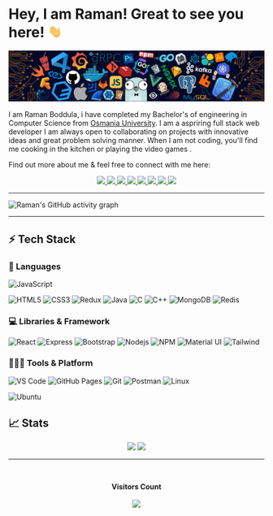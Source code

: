 # Hey, I am Raman! Great to see you here! <img src="./wave.gif" width="30px">

<img src="./header_.png">

I am Raman Boddula, i have completed my Bachelor's of engineering in Computer Science from [Osmania University](https://www.osmania.ac.in/). I am a  aspriring full stack web developer I am always open to collaborating on projects with innovative ideas and great problem solving manner. When I am not coding, you'll find me cooking in the kitchen or playing the video games .

Find out more about me & feel free to connect with me here:

<p align="center">
	<a href="https://www.linkedin.com/in/raman-boddula/">
		<img src="https://img.shields.io/badge/LinkedIn-0077B5?style=for-the-badge&logo=linkedin&logoColor=white" />
	</a>
	<a href="https://twitter.com/raman_boddula">
		<img src="https://img.shields.io/badge/Twitter-1DA1F2?style=for-the-badge&logo=twitter&logoColor=white" />
	</a>
	<a href="https://www.instagram.com/raman_chinna_/">
		<img src="https://img.shields.io/badge/Instagram-E4405F?style=for-the-badge&logo=instagram&logoColor=white" />
	</a>
	<a href="https://dev.to/raman_boddula">
		<img src="https://img.shields.io/badge/dev.to-0A0A0A?style=for-the-badge&logo=devdotto&logoColor=white" />
	</a>
	<a href="https://dev.to/raman_boddula">
		<img src="https://img.shields.io/badge/Medium-12100E?style=for-the-badge&logo=medium&logoColor=white" />
	</a>
        <a href="https://portfolio-raman-boddula.vercel.app/">
		<img src="https://img.shields.io/badge/portfolio-1AA260?style=for-the-badge&logo=About.me&logoColor=white" />
	</a>
	<a href="tel:+918106428106">
		 <img src="https://img.shields.io/badge/WhatsApp-25D366?style=for-the-badge&logo=whatsapp&logoColor=white" />
	</a>
        <a href="mailtoo:raman_rc001@gmail.com">
		<img src="https://img.shields.io/badge/Gmail-D14836?style=for-the-badge&logo=gmail&logoColor=white" />
	</a>
</p>

---

![Raman's GitHub activity graph](https://activity-graph.herokuapp.com/graph?username=raman-boddula&hide_border=true&theme=redical)

---

## ⚡ Tech Stack

### 🚀 Languages

![JavaScript](https://img.shields.io/badge/JavaScript-323330?style=for-the-badge&logo=javascript&logoColor=F7DF1E)
<!-- ![React.js](https://img.shields.io/badge/React-20232A?style=for-the-badge&logo=react&logoColor=61DAFB) -->
![HTML5](https://img.shields.io/badge/HTML5-E34F26?style=for-the-badge&logo=html5&logoColor=white)
![CSS3](https://img.shields.io/badge/CSS3-1572B6?style=for-the-badge&logo=css3&logoColor=white)
![Redux](https://img.shields.io/badge/Redux-593D88?style=for-the-badge&logo=redux&logoColor=white)
![Java](https://img.shields.io/badge/Java-ED8B00?style=for-the-badge&logo=java&logoColor=white)
![C](https://img.shields.io/badge/C-00599C?style=for-the-badge&logo=c&logoColor=white)
![C++](https://img.shields.io/badge/C%2B%2B-00599C?style=for-the-badge&logo=c%2B%2B&logoColor=white)
![MongoDB](https://img.shields.io/badge/MongoDB-white?style=for-the-badge&logo=mongodb&logoColor=4EA94B)
![Redis](https://img.shields.io/badge/redis-%23DD0031.svg?&style=for-the-badge&logo=redis&logoColor=white)

### 💻 Libraries & Framework

![React](https://img.shields.io/badge/React-20232A?style=for-the-badge&logo=react&logoColor=61DAFB)
![Express](https://img.shields.io/badge/Express.js-000000?style=for-the-badge&logo=express&logoColor=white)
![Bootstrap](https://img.shields.io/badge/Bootstrap-563D7C?style=for-the-badge&logo=bootstrap&logoColor=white)
![Nodejs](https://img.shields.io/badge/Node.js-339933?style=for-the-badge&logo=nodedotjs&logoColor=white) 
![NPM](https://img.shields.io/badge/npm-CB3837?style=for-the-badge&logo=npm&logoColor=white)
![Material UI](https://img.shields.io/badge/Material--UI-0081CB?style=for-the-badge&logo=material-ui&logoColor=white)
![Tailwind](https://img.shields.io/badge/Tailwind_CSS-38B2AC?style=for-the-badge&logo=tailwind-css&logoColor=white)


### 🧑🏻‍💻 Tools & Platform

![VS Code](https://img.shields.io/badge/Visual_Studio_Code-0078D4?style=for-the-badge&logo=visual%20studio%20code&logoColor=white)
![GitHub Pages](https://img.shields.io/badge/GitHub_Pages-100000?style=for-the-badge&logo=github&logoColor=white)
![Git](https://img.shields.io/badge/Git-F05032?style=for-the-badge&logo=git&logoColor=white)
![Postman](https://img.shields.io/badge/Postman-FF6C37?style=for-the-badge&logo=Postman&logoColor=white)
![Linux](https://img.shields.io/badge/Linux-FCC624?style=for-the-badge&logo=linux&logoColor=black)
<!-- ![VS](https://img.shields.io/badge/Visual_Studio-5C2D91?style=for-the-badge&logo=visual%20studio&logoColor=white) -->
![Ubuntu](https://img.shields.io/badge/Ubuntu-E95420?style=for-the-badge&logo=ubuntu&logoColor=white)

## 📈 Stats

<p align="center">
  <img width="48%" src="https://github-readme-stats.vercel.app/api?username=raman-boddula&show_icons=true&hide_border=true&theme=radical" />
  <img width="48%" src="https://github-readme-streak-stats.herokuapp.com/?user=raman-boddula&hide_border=true&theme=radical" />
</p>

---

<div align="center">
<br><p align="centre"><b>Visitors Count</b></p>  
<p align="center"><img align="center" src="https://profile-counter.glitch.me/{raman-boddula}/count.svg" /></p> 
<br></div>


<!-- <p align="center">
<img align="" height='120px' src="https://github.com/raman-boddula/raman-boddula/blob/cbb0bd073bdad0196d5204ca85d714aed7f62e76/Geometric%20White.gif" /><img align="" height='120px' src="https://github.com/raman-boddula/raman-boddula/blob/cbb0bd073bdad0196d5204ca85d714aed7f62e76/matrix.svg" /><img align="" height='120px' src="https://github.com/raman-boddula/raman-boddula/blob/cbb0bd073bdad0196d5204ca85d714aed7f62e76/Geometric%20White.gif" />
</p>
<br> -->



<!-- 
<p align="center">
   <img src="https://github.com/raman-boddula/raman-boddula/blob/cbb0bd073bdad0196d5204ca85d714aed7f62e76/snake.svg" alt="snake">
</p> -->

